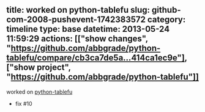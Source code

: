 title: worked on python-tablefu
slug: github-com-2008-pushevent-1742383572
category: timeline
type: base
datetime: 2013-05-24 11:59:29
actions: [["show changes", "https://github.com/abbgrade/python-tablefu/compare/cb3ca7de5a...414ca1ec9e"], ["show project", "https://github.com/abbgrade/python-tablefu"]]
---
worked on [python-tablefu](https://github.com/abbgrade/python-tablefu)

 - fix #10
